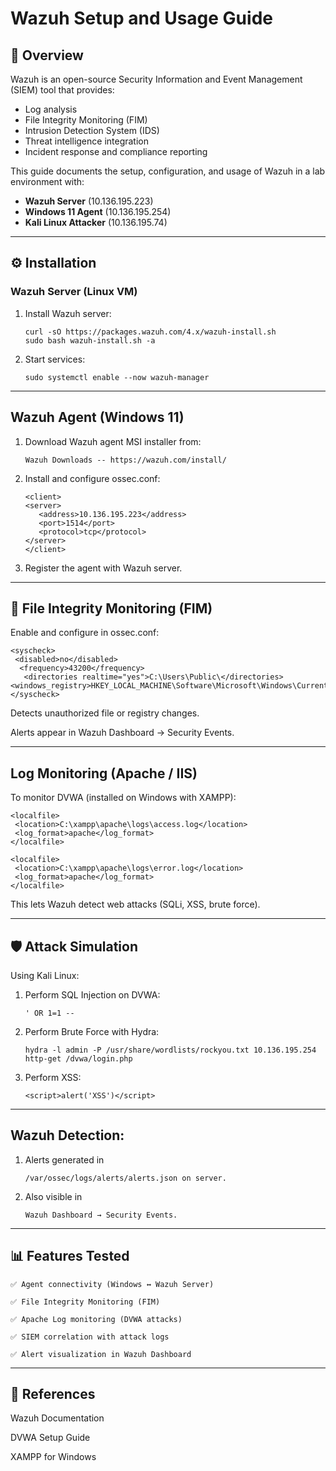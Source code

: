 # Wazuh Setup and Usage Guide

## 📌 Overview
Wazuh is an open-source Security Information and Event Management (SIEM) tool that provides:
- Log analysis  
- File Integrity Monitoring (FIM)  
- Intrusion Detection System (IDS)  
- Threat intelligence integration  
- Incident response and compliance reporting  

This guide documents the setup, configuration, and usage of Wazuh in a lab environment with:
- **Wazuh Server** (10.136.195.223)  
- **Windows 11 Agent** (10.136.195.254)  
- **Kali Linux Attacker** (10.136.195.74)  

---

## ⚙️ Installation

### Wazuh Server (Linux VM)
1. Install Wazuh server:
 
       curl -sO https://packages.wazuh.com/4.x/wazuh-install.sh
       sudo bash wazuh-install.sh -a

2. Start services:

       sudo systemctl enable --now wazuh-manager
---

## Wazuh Agent (Windows 11)

1. Download Wazuh agent MSI installer from:
 
       Wazuh Downloads -- https://wazuh.com/install/

2. Install and configure ossec.conf:  

       <client>
       <server>
          <address>10.136.195.223</address>
          <port>1514</port>
          <protocol>tcp</protocol>
       </server>
       </client>

3. Register the agent with Wazuh server.

---

## 🔐 File Integrity Monitoring (FIM)
Enable and configure in ossec.conf:
    
    <syscheck>
     <disabled>no</disabled>
      <frequency>43200</frequency>
       <directories realtime="yes">C:\Users\Public\</directories>
    <windows_registry>HKEY_LOCAL_MACHINE\Software\Microsoft\Windows\CurrentVersion\Run</windows_registry>
    </syscheck>

Detects unauthorized file or registry changes.

Alerts appear in Wazuh Dashboard → Security Events.

---

## Log Monitoring (Apache / IIS)
To monitor DVWA (installed on Windows with XAMPP):
     
    <localfile>
     <location>C:\xampp\apache\logs\access.log</location>
     <log_format>apache</log_format>
    </localfile>

    <localfile>
     <location>C:\xampp\apache\logs\error.log</location>
     <log_format>apache</log_format>
    </localfile>
This lets Wazuh detect web attacks (SQLi, XSS, brute force).

---

## 🛡️ Attack Simulation
Using Kali Linux:
1. Perform SQL Injection on DVWA:
    
       ' OR 1=1 --
2. Perform Brute Force with Hydra:

       hydra -l admin -P /usr/share/wordlists/rockyou.txt 10.136.195.254 http-get /dvwa/login.php
3. Perform XSS:

       <script>alert('XSS')</script>
---

## Wazuh Detection:

1. Alerts generated in

       /var/ossec/logs/alerts/alerts.json on server.

2. Also visible in

       Wazuh Dashboard → Security Events.
---

## 📊 Features Tested

    ✅ Agent connectivity (Windows ↔ Wazuh Server)
  
    ✅ File Integrity Monitoring (FIM)

    ✅ Apache Log monitoring (DVWA attacks)

    ✅ SIEM correlation with attack logs
  
    ✅ Alert visualization in Wazuh Dashboard

---

## 📖 References

Wazuh Documentation

DVWA Setup Guide

XAMPP for Windows
